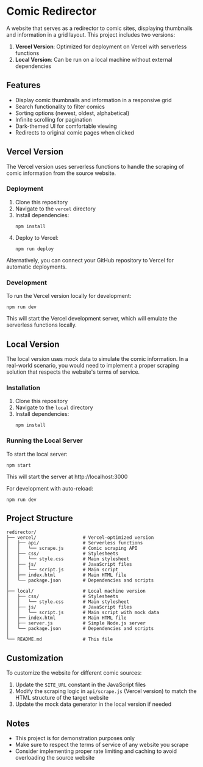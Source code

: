# Comic Redirector

A website that serves as a redirector to comic sites, displaying thumbnails and information in a grid layout. This project includes two versions:

1. **Vercel Version**: Optimized for deployment on Vercel with serverless functions
2. **Local Version**: Can be run on a local machine without external dependencies

## Features

- Display comic thumbnails and information in a responsive grid
- Search functionality to filter comics
- Sorting options (newest, oldest, alphabetical)
- Infinite scrolling for pagination
- Dark-themed UI for comfortable viewing
- Redirects to original comic pages when clicked

## Vercel Version

The Vercel version uses serverless functions to handle the scraping of comic information from the source website.

### Deployment

1. Clone this repository
2. Navigate to the `vercel` directory
3. Install dependencies:
   ```
   npm install
   ```
4. Deploy to Vercel:
   ```
   npm run deploy
   ```

Alternatively, you can connect your GitHub repository to Vercel for automatic deployments.

### Development

To run the Vercel version locally for development:

```
npm run dev
```

This will start the Vercel development server, which will emulate the serverless functions locally.

## Local Version

The local version uses mock data to simulate the comic information. In a real-world scenario, you would need to implement a proper scraping solution that respects the website's terms of service.

### Installation

1. Clone this repository
2. Navigate to the `local` directory
3. Install dependencies:
   ```
   npm install
   ```

### Running the Local Server

To start the local server:

```
npm start
```

This will start the server at http://localhost:3000

For development with auto-reload:

```
npm run dev
```

## Project Structure

```
redirector/
├── vercel/                 # Vercel-optimized version
│   ├── api/                # Serverless functions
│   │   └── scrape.js       # Comic scraping API
│   ├── css/                # Stylesheets
│   │   └── style.css       # Main stylesheet
│   ├── js/                 # JavaScript files
│   │   └── script.js       # Main script
│   ├── index.html          # Main HTML file
│   └── package.json        # Dependencies and scripts
│
├── local/                  # Local machine version
│   ├── css/                # Stylesheets
│   │   └── style.css       # Main stylesheet
│   ├── js/                 # JavaScript files
│   │   └── script.js       # Main script with mock data
│   ├── index.html          # Main HTML file
│   ├── server.js           # Simple Node.js server
│   └── package.json        # Dependencies and scripts
│
└── README.md               # This file
```

## Customization

To customize the website for different comic sources:

1. Update the `SITE_URL` constant in the JavaScript files
2. Modify the scraping logic in `api/scrape.js` (Vercel version) to match the HTML structure of the target website
3. Update the mock data generator in the local version if needed

## Notes

- This project is for demonstration purposes only
- Make sure to respect the terms of service of any website you scrape
- Consider implementing proper rate limiting and caching to avoid overloading the source website
